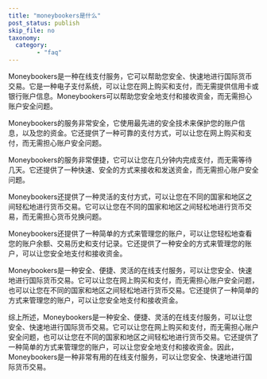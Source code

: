 ```yaml
---
title: "moneybookers是什么"
post_status: publish
skip_file: no
taxonomy:
  category:
        - "faq"
---
```


Moneybookers是一种在线支付服务，它可以帮助您安全、快速地进行国际货币交易。它是一种电子支付系统，可以让您在网上购买和支付，而无需提供信用卡或银行账户信息。Moneybookers可以帮助您安全地支付和接收资金，而无需担心账户安全问题。

Moneybookers的服务非常安全，它使用最先进的安全技术来保护您的账户信息，以及您的资金。它还提供了一种可靠的支付方式，可以让您在网上购买和支付，而无需担心账户安全问题。

Moneybookers的服务非常便捷，它可以让您在几分钟内完成支付，而无需等待几天。它还提供了一种快速、安全的方式来接收和发送资金，而无需担心账户安全问题。

Moneybookers还提供了一种灵活的支付方式，可以让您在不同的国家和地区之间轻松地进行货币交易。它可以让您在不同的国家和地区之间轻松地进行货币交易，而无需担心货币兑换问题。

Moneybookers还提供了一种简单的方式来管理您的账户，可以让您轻松地查看您的账户余额、交易历史和支付记录。它还提供了一种安全的方式来管理您的账户，可以让您安全地支付和接收资金。

Moneybookers是一种安全、便捷、灵活的在线支付服务，可以让您安全、快速地进行国际货币交易。它可以让您在网上购买和支付，而无需担心账户安全问题，也可以让您在不同的国家和地区之间轻松地进行货币交易。它还提供了一种简单的方式来管理您的账户，可以让您安全地支付和接收资金。

综上所述，Moneybookers是一种安全、便捷、灵活的在线支付服务，可以让您安全、快速地进行国际货币交易。它可以让您在网上购买和支付，而无需担心账户安全问题，也可以让您在不同的国家和地区之间轻松地进行货币交易。它还提供了一种简单的方式来管理您的账户，可以让您安全地支付和接收资金。因此，Moneybookers是一种非常有用的在线支付服务，可以让您安全、快速地进行国际货币交易。
